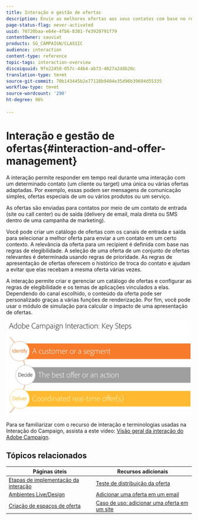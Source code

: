 ```yaml
---
title: Interação e gestão de ofertas
description: Envie as melhores ofertas aos seus contatos com base no regra de elegibilidade.
page-status-flag: never-activated
uuid: 70720baa-e64e-4fb6-8301-fe3920791f79
contentOwner: sauviat
products: SG_CAMPAIGN/CLASSIC
audience: interaction
content-type: reference
topic-tags: interaction-overview
discoiquuid: 9fe22450-057c-44b4-ab73-4027a2ddb20c
translation-type: tm+mt
source-git-commit: 70b143445b2e77128b9404e35d96b39694d55335
workflow-type: tm+mt
source-wordcount: '290'
ht-degree: 96%

---
```



# Interação e gestão de ofertas{#interaction-and-offer-management}

A interação permite responder em tempo real durante uma interação com um determinado contato (um cliente ou target) uma única ou várias ofertas adaptadas. Por exemplo, essas podem ser mensagens de comunicação simples, ofertas especiais de um ou vários produtos ou um serviço.

As ofertas são enviadas para contatos por meio de um contato de entrada (site ou call center) ou de saída (delivery de email, mala direta ou SMS dentro de uma campanha de marketing).

Você pode criar um catálogo de ofertas com os canais de entrada e saída para selecionar a melhor oferta para enviar a um contato em um certo contexto. A relevância da oferta para um recipient é definida com base nas regras de elegibilidade. A seleção de uma oferta de um conjunto de ofertas relevantes é determinada usando regras de prioridade. As regras de apresentação de ofertas oferecem o histórico de troca do contato e ajudam a evitar que elas recebam a mesma oferta várias vezes.

A interação permite criar e gerenciar um catálogo de ofertas e configurar as regras de elegibilidade e os temas de aplicações vinculados a elas. Dependendo do canal escolhido, o conteúdo da oferta pode ser personalizado graças a várias funções de renderização. Por fim, você pode usar o módulo de simulação para calcular o impacto de uma apresentação de ofertas.

![](assets/Offermgt2.png)

Para se familiarizar com o recurso de interação e terminologias usadas na Interação do Campaign, assista a este vídeo: [Visão geral da interação do Adobe Campaign](https://helpx.adobe.com/campaign/classic/how-to/acs-overview.html?playlist=/ccx/v1/collection/product/campaign/classic/segment/digital-marketers/explevel/intermediate/applaunch/get-started/collection.ccx.js&amp;ref=helpx.adobe.com).

## Tópicos relacionados

| Páginas úteis | Recursos adicionais |
|---|---|
| [Etapas de implementação da interação](../../interaction/using/implementation-steps.md) | [Teste de distribuição da oferta](../../interaction/using/about-offers-simulation.md) |
| [Ambientes Live/Design](../../interaction/using/live-design-environments.md) | [Adicionar uma oferta em um email](../../interaction/using/integrating-an-offer-via-the-wizard.md) |
| [Criação de espaços de oferta](../../interaction/using/creating-offer-spaces.md) | [Caso de uso: adicionar uma oferta em um site](../../interaction/using/offers-on-an-inbound-channel.md) |